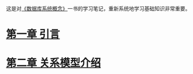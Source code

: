 这是对[《数据库系统概念》](https://www.amazon.cn/dp/B007KYSEZC/ref=sr_1_1?ie=UTF8&qid=1524634888&sr=8-1&keywords=%E6%95%B0%E6%8D%AE%E5%BA%93%E7%B3%BB%E7%BB%9F%E6%A6%82%E5%BF%B5)一书的学习笔记，重新系统地学习基础知识非常重要。

# [第一章 引言](./chapter1.md)
# [第二章 关系模型介绍](./chapter1.md)

